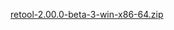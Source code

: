 [retool-2.00.0-beta-3-win-x86-64.zip](https://unexpectedpanda.github.io/files/retool-2.00.0-beta-3-win-x86-64.zip)
